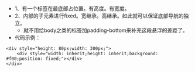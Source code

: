 * 1、有一个标签在最底部占位置。有高度。有宽度。
* 2、内部的子元素进行fixed。宽继承。高继承。如此就可以保证底部导航的独立。
    - 就不用给body之类的标签加padding-bottom来补充这段悬浮的差距了。
* 代码示例：
```
<div style="height: 80px;width: 300px;">
    <div style="width: inherit;height: inherit;background: #f00;position: fixed;"></div>
</div>
```

